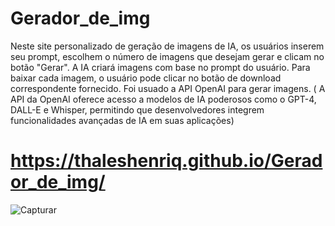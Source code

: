 # Gerador_de_img

Neste site personalizado de geração de imagens de IA, os usuários inserem seu prompt, escolhem o número de imagens que desejam gerar e clicam no botão "Gerar". A IA criará imagens com base no prompt do usuário. Para baixar cada imagem, o usuário pode clicar no botão de download correspondente fornecido.
Foi usuado a API OpenAI para gerar imagens. ( A API da OpenAI oferece acesso a modelos de IA poderosos como o GPT-4, DALL-E e Whisper, permitindo que desenvolvedores integrem funcionalidades avançadas de IA em suas aplicações)

# https://thaleshenriq.github.io/Gerador_de_img/


![Capturar](https://github.com/user-attachments/assets/72e867eb-4d52-4886-8270-b8b4e0e5daf0)
